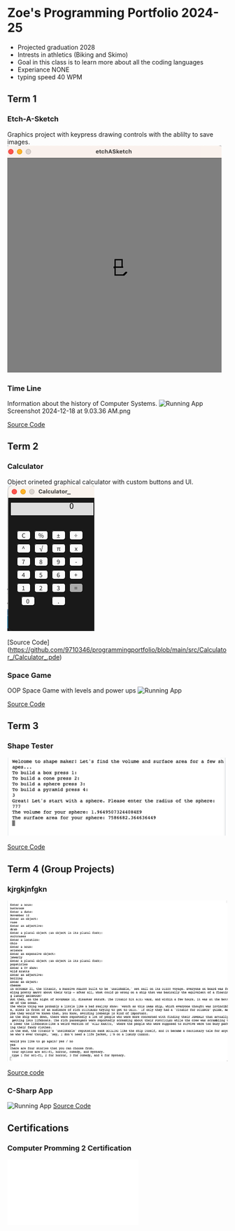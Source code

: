 # Zoe's Programming Portfolio 2024-25 
* Projected graduation 2028
* Intrests in athletics (Biking and Skimo)
* Goal in this class is to learn more about all the coding languages
* Experiance NONE
* typing speed 40 WPM

## Term 1 
### Etch-A-Sketch
Graphics project with keypress drawing controls with the ablilty to save images. 
![Running App](https://github.com/9710346/programmingportfolio/blob/main/images/Etch-A-Sketch.png?raw=true)

### Time Line 
Information about the history of Computer Systems. 
![Running App](https://github.com/9710346/programmingportfolio/blob/main/src/Timeline.pde) 
Screenshot 2024-12-18 at 9.03.36 AM.png 


[Source Code](https://github.com/9710346/programmingportfolio/tree/main/src/etchASketch)
## Term 2 
### Calculator 
Object orineted graphical calculator with custom buttons and UI. 
![Running App ](https://github.com/9710346/programmingportfolio/blob/main/images/Calc12024.png?raw=true)

[Source Code] (https://github.com/9710346/programmingportfolio/blob/main/src/Calculator_/Calculator_.pde) 


### Space Game 
OOP Space Game with levels and power ups 
![Running App](https://github.com/user-attachments/assets/635e318b-ab38-4cec-a359-28328e2ad96a)

[Source Code](https://github.com/9710346/programmingportfolio/tree/main/src/SpaceGame)

## Term 3
### Shape Tester 
![Running App](https://github.com/9710346/programmingportfolio/blob/main/Screenshot%202025-02-21%20at%2011.54.57%20AM.png)

[Source Code](https://github.com/9710346/programmingportfolio/tree/main/src/ShapeTesterFinal.java%20(1))

## Term 4 (Group Projects)
### kjrgkjnfgkn
![Running App](https://github.com/HenryBald/Madlib/blob/e23352fadde1e2d16bc0890ccd71d97c251933a5/src/madComedy.png)

[Source code](https://github.com/HenryBald/Madlib.git)

### C-Sharp App
![Running App](https://github.com/HenryBald/CSharp/blob/main/assets/CSharpStartScreen.png)
[Source Code](https://github.com/HenryBald/CSharp.git)


## Certifications 
### Computer Promming 2 Certification 
![Running App](file:///Users/9710346/Programming%202/Term%204/ZOE%20LECLAIR_Computer%20Programming%202%20Java%20_05072025.pdf)

